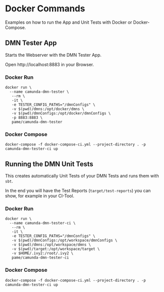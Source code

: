# Docker Commands
Examples on how to run the App and Unit Tests with Docker or Docker-Compose.
## DMN Tester App
Starts the Webserver with the DMN Tester App.

Open http://localhost:8883 in your Browser.
### Docker Run
```
docker run \
  --name camunda-dmn-tester \
   --rm \
   -it \
   -e TESTER_CONFIG_PATHS="/dmnConfigs" \
   -v $(pwd)/dmns:/opt/docker/dmns \
   -v $(pwd)/dmnConfigs:/opt/docker/dmnConfigs \
   -p 8883:8883 \
   pame/camunda-dmn-tester
```
### Docker Compose
```
docker-compose -f docker-compose-ci.yml --project-directory . -p camunda-dmn-tester-ci up
```

## Running the DMN Unit Tests
This creates automatically Unit Tests of your DMN Tests and runs them with `sbt`.

In the end you will have the Test Reports (`target/test-reports`) you can show, for example in your CI-Tool.

### Docker Run
```
docker run \
  --name camunda-dmn-tester-ci \
   --rm \
   -it \
   -e TESTER_CONFIG_PATHS="/dmnConfigs" \
   -v $(pwd)/dmnConfigs:/opt/workspace/dmnConfigs \
   -v $(pwd)/dmns:/opt/workspace/dmns \
   -v $(pwd)/target:/opt/workspace/target \
   -v $HOME/.ivy2:/root/.ivy2 \
   pame/camunda-dmn-tester-ci
```
### Docker Compose
```
docker-compose -f docker-compose-ci.yml --project-directory . -p camunda-dmn-tester-ci up
```

